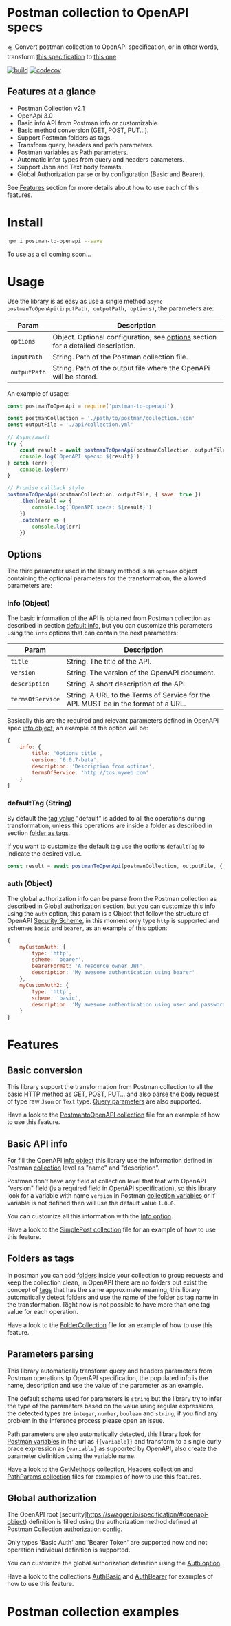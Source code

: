 <div class="tilted-section"><div markdown="1">

# Postman collection to OpenAPI specs

🛸 Convert postman collection to OpenAPI specification, or in other words, transform [this specification](https://schema.getpostman.com/json/collection/v2.1.0/collection.json) to [this one](https://swagger.io/specification/)

[![build](https://github.com/joolfe/postman-to-openapi/workflows/Node.js%20CI/badge.svg)](https://github.com/joolfe/postman-to-openapi/actions)
[![codecov](https://codecov.io/gh/joolfe/postman-to-openapi/branch/master/graph/badge.svg)](https://codecov.io/gh/joolfe/postman-to-openapi)

## Features at a glance

- Postman Collection v2.1
- OpenApi 3.0
- Basic info API from Postman info or customizable.
- Basic method conversion (GET, POST, PUT...).
- Support Postman folders as tags.
- Transform query, headers and path parameters.
- Postman variables as Path parameters.
- Automatic infer types from query and headers parameters.
- Support Json and Text body formats.
- Global Authorization parse or by configuration (Basic and Bearer).

See [Features](#features) section for more details about how to use each of this features.

</div></div>
<div class="tilted-section"><div markdown="1">

# Install

```bash
npm i postman-to-openapi --save
```

To use as a cli coming soon...

</div></div>
<div class="tilted-section"><div markdown="1">

# Usage

Use the library is as easy as use a single method `async postmanToOpenApi(inputPath, outputPath, options)`, the parameters are:

| Param        | Description                                                                                 |
|--------------|---------------------------------------------------------------------------------------------|
| `options`    | Object. Optional configuration, see [options](#options) section for a detailed description. |
| `inputPath`  | String. Path of the Postman collection file.                                                |
| `outputPath` | String. Path of the output file where the OpenAPi will be stored.                           |

An example of usage:

```js
const postmanToOpenApi = require('postman-to-openapi')

const postmanCollection = './path/to/postman/collection.json'
const outputFile = './api/collection.yml'

// Async/await
try {
    const result = await postmanToOpenApi(postmanCollection, outputFile, { save: true })
    console.log(`OpenAPI specs: ${result}`)
} catch (err) {
    console.log(err)
}

// Promise callback style
postmanToOpenApi(postmanCollection, outputFile, { save: true })
    .then(result => {
        console.log(`OpenAPI specs: ${result}`)
    })
    .catch(err => {
        console.log(err)
    })
```

## Options

The third parameter used in the library method is an `options` object containing the optional parameters for the transformation, the allowed parameters are:

### info (Object)

The basic information of the API is obtained from Postman collection as described in section [default info](#basic-api-info), but you can customize this parameters using the `info` options that can contain the next parameters:

| Param            | Description                                                                        |
|------------------|------------------------------------------------------------------------------------|
| `title`          | String. The title of the API.                                                      |
| `version`        | String. The version of the OpenAPI document.                                       |
| `description`    | String. A short description of the API.                                            |
| `termsOfService` | String. A URL to the Terms of Service for the API. MUST be in the format of a URL. |

Basically this are the required and relevant parameters defined in OpenAPI spec [info object](https://swagger.io/specification/#info-object), an example of the option will be:

```js
{
    info: {
        title: 'Options title',
        version: '6.0.7-beta',
        description: 'Description from options',
        termsOfService: 'http://tos.myweb.com'
    }
}
```

### defaultTag (String)

By default the [tag value](https://swagger.io/specification/#tag-object) "default" is added to all the operations during transformation, unless this operations are inside a folder as described in section [folder as tags](#folders-as-tags).

If you want to customize the default tag use the options `defaultTag` to indicate the desired value.

```js
const result = await postmanToOpenApi(postmanCollection, outputFile, { defaultTag: 'API' })
```

### auth (Object)

The global authorization info can be parse from the Postman collection as described in [Global authorization](#global-authorization) section, but you can customize this info using the `auth` option, this param is a Object that follow the structure of OpenAPI [Security Scheme](https://swagger.io/specification/#security-scheme-object), in this moment only type `http` is supported and schemes `basic` and `bearer`, as an example of this option:

```js
{
    myCustomAuth: {
        type: 'http',
        scheme: 'bearer',
        bearerFormat: 'A resource owner JWT',
        description: 'My awesome authentication using bearer'
    },
    myCustomAuth2: {
        type: 'http',
        scheme: 'basic',
        description: 'My awesome authentication using user and password'
    }
}
```

</div></div>
<div class="tilted-section"><div markdown="1">

# Features

## Basic conversion

This library support the transformation from Postman collection to all the basic HTTP method as GET, POST, PUT... and also parse the body request of type raw `Json` or `Text` type. [Query parameters](#parameters-parsing) are also supported.

Have a look to the [PostmantoOpenAPI collection](https://github.com/joolfe/postman-to-openapi/blob/master/test/resources/input/PostmantoOpenAPI.json) file for an example of how to use this feature.

## Basic API info

For fill the OpenAPI [info object](https://swagger.io/specification/#info-object) this library use the information defined in Postman [collection](https://learning.postman.com/docs/sending-requests/intro-to-collections/#creating-collections) level as "name" and "description".

Postman don't have any field at collection level that feat with OpenAPI "version" field (is a required field in OpenAPI specification), so this library look for a variable with name `version` in Postman [collection variables](https://learning.postman.com/docs/sending-requests/variables/#defining-collection-variables) or if variable is not defined then will use the default value `1.0.0`.

You can customize all this information with the [Info option](#info-(object)).

Have a look to the [SimplePost collection](https://github.com/joolfe/postman-to-openapi/blob/master/test/resources/input/SimplePost.json) file for an example of how to use this feature.

## Folders as tags

In postman you can add [folders](https://learning.postman.com/docs/sending-requests/intro-to-collections/) inside your collection to group requests and keep the collection clean, in OpenAPI there are no folders but exist the concept of [tags](https://swagger.io/specification/#tag-object) that has the same approximate meaning, this library automatically detect folders and use the name of the folder as tag name in the transformation. Right now is not possible to have more than one tag value for each operation.

Have a look to the [FolderCollection](https://github.com/joolfe/postman-to-openapi/blob/master/test/resources/input/FolderCollection.json) file for an example of how to use this feature.

## Parameters parsing

This library automatically transform query and headers parameters from Postman operations tp OpenAPI specification, the populated info is the name, description and use the value of the parameter as an example.

The default schema used for parameters is `string` but the library try to infer the type of the parameters based on the value using regular expressions, the detected types are `integer`, `number`, `boolean` and `string`, if you find any problem in the inference process please open an issue.

Path parameters are also automatically detected, this library look for [Postman variables](https://learning.postman.com/docs/sending-requests/variables/) in the url as `{{variable}}` and transform to a single curly brace expression as `{variable}` as supported by OpenAPI, also create the parameter definition using the variable name.

Have a look to the [GetMethods collection](https://github.com/joolfe/postman-to-openapi/blob/master/test/resources/input/GetMethods.json), [Headers collection](https://github.com/joolfe/postman-to-openapi/blob/master/test/resources/input/Headers.json) and [PathParams collection](https://github.com/joolfe/postman-to-openapi/blob/master/test/resources/input/PathParams.json) files for examples of how to use this features.

## Global authorization

The OpenAPI root [security]https://swagger.io/specification/#openapi-object) definition is filled using the authorization method defined at Postman Collection [authorization config](https://learning.postman.com/docs/sending-requests/authorization/#inheriting-auth).

Only types 'Basic Auth' and 'Bearer Token' are supported now and not operation individual definition is supported.

You can customize the global authorization definition using the [Auth option](#auth-(object)).

Have a look to the collections [AuthBasic](https://github.com/joolfe/postman-to-openapi/blob/master/test/resources/input/AuthBasic.json) and [AuthBearer](https://github.com/joolfe/postman-to-openapi/blob/master/test/resources/input/AuthBearer.json) for examples of how to use this feature.

</div></div>
<div class="tilted-section"><div markdown="1">

# Postman collection examples

</div></div>